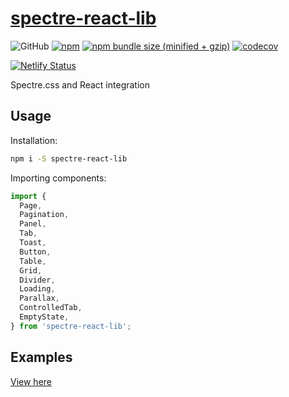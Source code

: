 # [spectre-react-lib](https://spectre-react-lib.philvr.com)

![GitHub](https://img.shields.io/github/license/mashape/apistatus.svg?style=for-the-badge)
[![npm](https://img.shields.io/npm/v/spectre-react-lib.svg?style=for-the-badge)](https://www.npmjs.com/package/spectre-react-lib)
[![npm bundle size (minified + gzip)](https://img.shields.io/bundlephobia/minzip/spectre-react-lib.svg?style=for-the-badge)](https://bundlephobia.com/result?p=spectre-react-lib)
[![codecov](https://img.shields.io/codecov/c/github/FIL1994/spectre-react-lib.svg?style=for-the-badge)](https://codecov.io/gh/FIL1994/spectre-react-lib)

[![Netlify Status](https://api.netlify.com/api/v1/badges/ca02e192-804a-4cfe-af18-cf4e3cb4e21f/deploy-status)](https://app.netlify.com/sites/unruffled-tereshkova-7880d8/deploys)

Spectre.css and React integration

## Usage

Installation:

```sh
npm i -S spectre-react-lib
```

Importing components:

```js
import {
  Page,
  Pagination,
  Panel,
  Tab,
  Toast,
  Button,
  Table,
  Grid,
  Divider,
  Loading,
  Parallax,
  ControlledTab,
  EmptyState,
} from 'spectre-react-lib';
```

## Examples

[View here](http://spectre-react-lib.philvr.ca)

